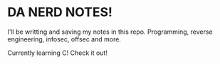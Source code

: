 # DA NERD NOTES!

I'll be writting and saving my notes in this repo. Programming, reverse engineering,
infosec, offsec and more.<br>

Currently learning C! Check it out!
